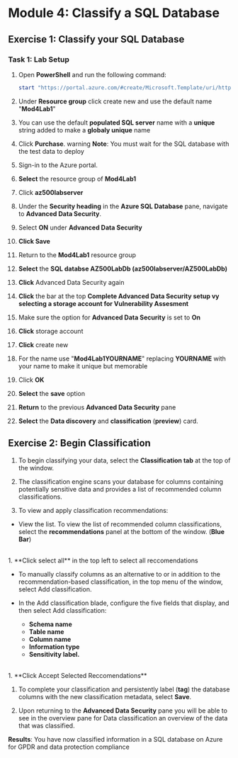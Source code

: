 



# Module 4: Classify a SQL Database 

## Exercise 1: Classify your SQL Database

### Task 1: Lab Setup

1.  Open **PowerShell** and run the following command:

     ```powershell
    start "https://portal.azure.com/#create/Microsoft.Template/uri/https%3A%2F%2Fraw.githubusercontent.com%2FMicrosoftLearning%2FAZ-500-Azure-Security%2Fmaster%2FAllfiles%2FLabs%2FMod4_Lab01%2Fazuredeploy.json" 
     ```

1.  Under **Resource group** click create new and use the default name "**Mod4Lab1**"

1.  You can use the default **populated SQL server** name with a **unique** string added to make a **globaly unique** name

1.  Click **Purchase**. 
warning
**Note**: You must wait for the SQL database with the test data to deploy




1.  Sign-in to the Azure portal.

1.  **Select** the resource group of **Mod4Lab1**

1.  Click **az500labserver**

1.  Under the **Security heading** in the **Azure SQL Database** pane, navigate to **Advanced Data Security**.

1.  Select **ON** under **Advanced Data Security**

1.  **Click Save**

1.  Return to the **Mod4Lab1** resource group

1.  **Select** the **SQL databse AZ500LabDb (az500labserver/AZ500LabDb)**

1.  **Click** Advanced Data Security again 

1.  **Click** the bar at the top **Complete Advanced Data Security setup vy selecting a storage account for Vulnerability Assesment**

1.  Make sure the option for **Advanced Data Security** is set to **On** 

1.  **Click** storage account

1.  **Click** create new

1.  For the name use "**Mod4Lab1YOURNAME**" replacing **YOURNAME** with your name to make it unique but memorable

1.  Click **OK**

1.  **Select** the **save** option

1.  **Return** to the previous **Advanced Data Security** pane

1.  **Select** the **Data discovery** and **classification** (**preview**) card.

## Exercise 2: Begin Classification

1.  To begin classifying your data, select the **Classification tab** at the top of the window.

1.  The classification engine scans your database for columns containing potentially sensitive data and provides a list of recommended column classifications.

1.  To view and apply classification recommendations:

   - View the list. To view the list of recommended column classifications, select the **recommendations** panel at the bottom of the window. (**Blue Bar**)   
   <br/>
1.  **Click select all** in the top left to select all reccomendations

  - To manually classify columns as an alternative to or in addition to the recommendation-based classification, in the top menu of the window, select Add classification.

  - In the Add classification blade, configure the five fields that display, and then select Add classification:
     - **Schema name**
     - **Table name**
     - **Column name**
     - **Information type**
     - **Sensitivity label.**
<br/>
1.  **Click Accept Selected Reccomendations**

1.  To complete your classification and persistently label (**tag**) the database columns with the new classification metadata, select **Save**. 

1.  Upon returning to the **Advanced Data Security** pane you will be able to see in the overview pane for Data classification an overview of the data that was classified.


**Results**: You have now classified information in a SQL database on Azure for GPDR and data protection compliance




